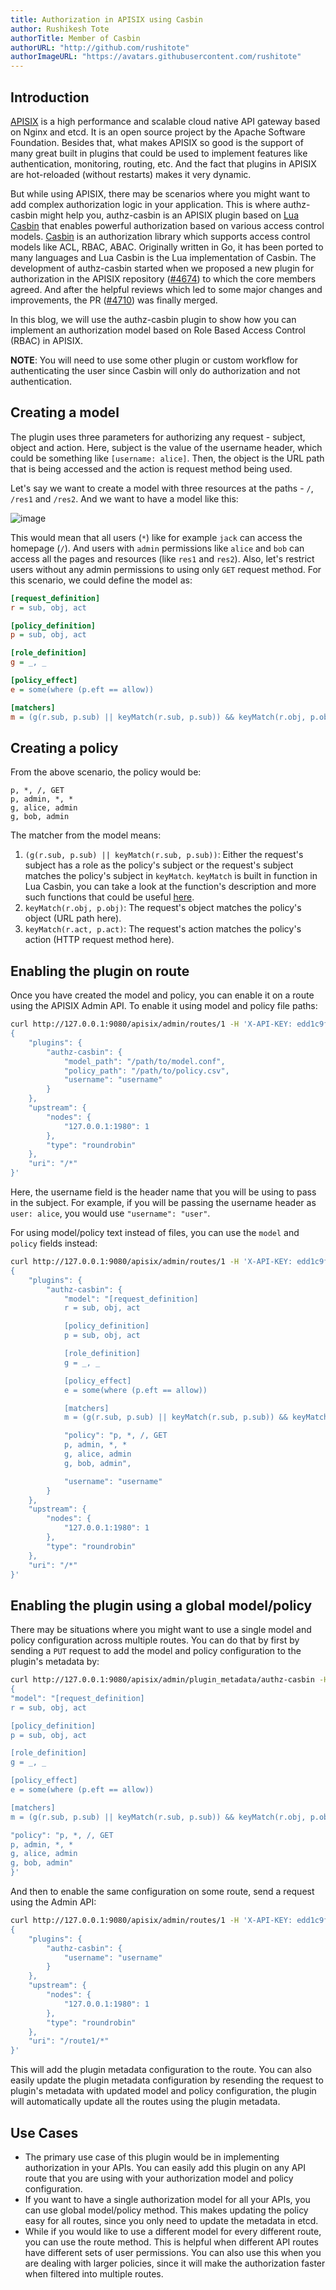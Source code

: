 ```yaml
---
title: Authorization in APISIX using Casbin
author: Rushikesh Tote
authorTitle: Member of Casbin
authorURL: "http://github.com/rushitote"
authorImageURL: "https://avatars.githubusercontent.com/rushitote"
---
```


## Introduction

[APISIX](https://apisix.apache.org/) is a high performance and scalable cloud native API gateway based on Nginx and etcd. It is an open source project by the Apache Software Foundation. Besides that, what makes APISIX so good is the support of many great built in plugins that could be used to implement features like authentication, monitoring, routing, etc. And the fact that plugins in APISIX are hot-reloaded (without restarts) makes it very dynamic.

But while using APISIX, there may be scenarios where you might want to add complex authorization logic in your application. This is where authz-casbin might help you, authz-casbin is an APISIX plugin based on [Lua Casbin](https://github.com/casbin/lua-casbin/) that enables powerful authorization based on various access control models. [Casbin](/) is an authorization library which supports access control models like ACL, RBAC, ABAC. Originally written in Go, it has been ported to many languages and Lua Casbin is the Lua implementation of Casbin. The development of authz-casbin started when we proposed a new plugin for authorization in the APISIX repository ([#4674](https://github.com/apache/apisix/issues/4674)) to which the core members agreed. And after the helpful reviews which led to some major changes and improvements, the PR ([#4710](https://github.com/apache/apisix/pull/4710)) was finally merged. 

In this blog, we will use the authz-casbin plugin to show how you can implement an authorization model based on Role Based Access Control (RBAC) in APISIX.

**NOTE**: You will need to use some other plugin or custom workflow for authenticating the user since Casbin will only do authorization and not authentication.

## Creating a model

The plugin uses three parameters for authorizing any request - subject, object and action. Here, subject is the value of  the username header, which could be something like `[username: alice]`. Then, the object is the URL path that is being accessed and the action is request method being used.

Let's say we want to create a model with three resources at the paths - `/`, `/res1` and `/res2`. And we want to have a model like this:

![image](https://i.imgur.com/7BlvBNR.png)

This would mean that all users (`*`) like for example `jack` can access the homepage (`/`). And users with `admin` permissions like `alice` and `bob` can access all the pages and resources (like `res1` and `res2`). Also, let's restrict users without any admin permissions to using only `GET` request method. For this scenario, we could define the model as:

```ini
[request_definition]
r = sub, obj, act

[policy_definition]
p = sub, obj, act

[role_definition]
g = _, _

[policy_effect]
e = some(where (p.eft == allow))

[matchers]
m = (g(r.sub, p.sub) || keyMatch(r.sub, p.sub)) && keyMatch(r.obj, p.obj) && keyMatch(r.act, p.act)
```

## Creating a policy

From the above scenario, the policy would be:

```csv
p, *, /, GET
p, admin, *, *
g, alice, admin
g, bob, admin
```

The matcher from the model means:

1. `(g(r.sub, p.sub) || keyMatch(r.sub, p.sub))`: Either the request's subject has a role as the policy's subject or the request's subject matches the policy's subject in `keyMatch`. `keyMatch` is built in function in Lua Casbin, you can take a look at the function's description and more such functions that could be useful [here](https://github.com/casbin/lua-casbin/blob/master/src/util/BuiltInFunctions.lua).
2. `keyMatch(r.obj, p.obj)`: The request's object matches the policy's object (URL path here).
3. `keyMatch(r.act, p.act)`: The request's action matches the policy's action (HTTP request method here).

## Enabling the plugin on route

Once you have created the model and policy, you can enable it on a route using the APISIX Admin API. To enable it using model and policy file paths:

```sh
curl http://127.0.0.1:9080/apisix/admin/routes/1 -H 'X-API-KEY: edd1c9f034335f136f87ad84b625c8f1' -X PUT -d '
{
    "plugins": {
        "authz-casbin": {
            "model_path": "/path/to/model.conf",
            "policy_path": "/path/to/policy.csv",
            "username": "username"
        }
    },
    "upstream": {
        "nodes": {
            "127.0.0.1:1980": 1
        },
        "type": "roundrobin"
    },
    "uri": "/*"
}'
```

Here, the username field is the header name that you will be using to pass in the subject. For example, if you will be passing the username header as `user: alice`, you would use `"username": "user"`.

For using model/policy text instead of files, you can use the `model` and `policy` fields instead:

```sh
curl http://127.0.0.1:9080/apisix/admin/routes/1 -H 'X-API-KEY: edd1c9f034335f136f87ad84b625c8f1' -X PUT -d '
{
    "plugins": {
        "authz-casbin": {
            "model": "[request_definition]
            r = sub, obj, act

            [policy_definition]
            p = sub, obj, act

            [role_definition]
            g = _, _

            [policy_effect]
            e = some(where (p.eft == allow))

            [matchers]
            m = (g(r.sub, p.sub) || keyMatch(r.sub, p.sub)) && keyMatch(r.obj, p.obj) && keyMatch(r.act, p.act)",

            "policy": "p, *, /, GET
            p, admin, *, *
            g, alice, admin
            g, bob, admin",

            "username": "username"
        }
    },
    "upstream": {
        "nodes": {
            "127.0.0.1:1980": 1
        },
        "type": "roundrobin"
    },
    "uri": "/*"
}'
```

## Enabling the plugin using a global model/policy

There may be situations where you might want to use a single model and policy configuration across multiple routes. You can do that by first by sending a `PUT` request to add the model and policy configuration to the plugin's metadata by:

```sh
curl http://127.0.0.1:9080/apisix/admin/plugin_metadata/authz-casbin -H 'X-API-KEY: edd1c9f034335f136f87ad84b625c8f1' -i -X PUT -d '
{
"model": "[request_definition]
r = sub, obj, act

[policy_definition]
p = sub, obj, act

[role_definition]
g = _, _

[policy_effect]
e = some(where (p.eft == allow))

[matchers]
m = (g(r.sub, p.sub) || keyMatch(r.sub, p.sub)) && keyMatch(r.obj, p.obj) && keyMatch(r.act, p.act)",

"policy": "p, *, /, GET
p, admin, *, *
g, alice, admin
g, bob, admin"
}'
```

And then to enable the same configuration on some route, send a request using the Admin API:

```sh
curl http://127.0.0.1:9080/apisix/admin/routes/1 -H 'X-API-KEY: edd1c9f034335f136f87ad84b625c8f1' -X PUT -d '
{
    "plugins": {
        "authz-casbin": {
            "username": "username"
        }
    },
    "upstream": {
        "nodes": {
            "127.0.0.1:1980": 1
        },
        "type": "roundrobin"
    },
    "uri": "/route1/*"
}'
```

This will add the plugin metadata configuration to the route. You can also easily update the plugin metadata configuration by resending the request to plugin's metadata with updated model and policy configuration, the plugin will automatically update all the routes using the plugin metadata. 

## Use Cases

- The primary use case of this plugin would be in implementing authorization in your APIs. You can easily add this plugin on any API route that you are using with your authorization model and policy configuration. 
- If you want to have a single authorization model for all your APIs, you can use global model/policy method. This makes updating the policy easy for all routes, since you only need to update the metadata in etcd.
- While if you would like to use a different model for every different route, you can use the route method. This is helpful when different API routes have different sets of user permissions. You can also use this when you are dealing with larger policies, since it will make the authorization faster when filtered into multiple routes.

